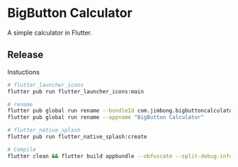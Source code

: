 
BigButton Calculator
===========================

A simple calculator in Flutter.



Release
--------------

Instuctions

```bash
# flutter_launcher_icons
flutter pub run flutter_launcher_icons:main

# rename
flutter pub global run rename --bundleId com.jimbong.bigbuttoncalculator
flutter pub global run rename --appname "BigButton Calculator"

# flutter_native_splash
flutter pub run flutter_native_splash:create

# Compile
flutter clean && flutter build appbundle --obfuscate --split-debug-info=./symbols/
```
